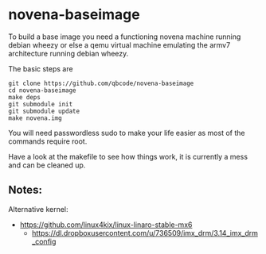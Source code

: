 novena-baseimage
================

To build a base image you need a functioning novena machine running debian
wheezy or else a qemu virtual machine emulating the armv7 architecture
running debian wheezy.

The basic steps are

	git clone https://github.com/qbcode/novena-baseimage
	cd novena-baseimage
	make deps
	git submodule init
	git submodule update
	make novena.img

You will need passwordless sudo to make your life easier as most of the
commands require root.

Have a look at the makefile to see how things work, it is currently a
mess and can be cleaned up.

Notes:
------

Alternative kernel:

* https://github.com/linux4kix/linux-linaro-stable-mx6
  * https://dl.dropboxusercontent.com/u/736509/imx_drm/3.14_imx_drm_config

